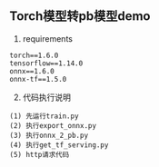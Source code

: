 ## Torch模型转pb模型demo
1. requirements
```
torch==1.6.0
tensorflow==1.14.0
onnx==1.6.0
onnx-tf==1.5.0
```

2. 代码执行说明
```
(1) 先运行train.py
(2) 执行export_onnx.py
(3) 执行onnx_2_pb.py
(4) 执行get_tf_serving.py
(5) http请求代码
```